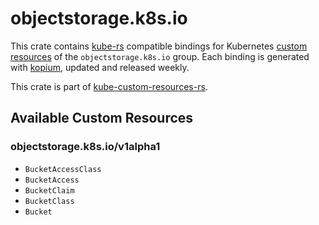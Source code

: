 <!--
SPDX-FileCopyrightText: The kube-custom-resources-rs Authors
SPDX-License-Identifier: 0BSD
 -->

# objectstorage.k8s.io

This crate contains [kube-rs](https://kube.rs/) compatible bindings for Kubernetes [custom resources](https://kubernetes.io/docs/tasks/extend-kubernetes/custom-resources/custom-resource-definitions/) of the `objectstorage.k8s.io` group. Each binding is generated with [kopium](https://github.com/kube-rs/kopium), updated and released weekly.

This crate is part of [kube-custom-resources-rs](https://github.com/metio/kube-custom-resources-rs).

## Available Custom Resources

### objectstorage.k8s.io/v1alpha1
- `BucketAccessClass`
- `BucketAccess`
- `BucketClaim`
- `BucketClass`
- `Bucket`
